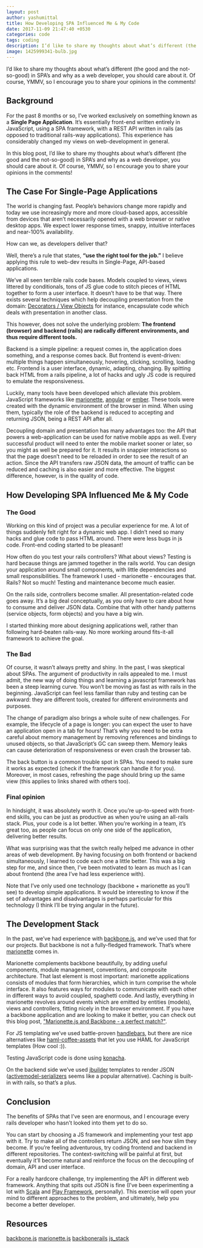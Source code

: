 ```yaml
---
layout: post
author: yashumittal
title: How Developing SPA Influenced Me & My Code
date: 2017-11-09 21:47:40 +0530
categories: code
tags: coding
description: I’d like to share my thoughts about what’s different (the good and the not-so-good) in SPA’s and why as a web developer, you should care about it. Of course, YMMV, so I encourage you to share your opinions in the comments!
image: 1425999341-bulb.jpg
---
```


I’d like to share my thoughts about what’s different (the good and the not-so-good) in SPA’s and why as a web developer, you should care about it. Of course, YMMV, so I encourage you to share your opinions in the comments!

## Background

For the past 8 months or so, I’ve worked exclusively on something known as a **Single Page Application**. It’s essentially front-end written entirely in JavaScript, using a SPA framework, with a REST API written in rails (as opposed to traditional rails-way applications). This experience has considerably changed my views on web-development in general.

In this blog post, I’d like to share my thoughts about what’s different (the good and the not-so-good) in SPA’s and why as a web developer, you should care about it. Of course, YMMV, so I encourage you to share your opinions in the comments!

## The Case For Single-Page Applications

The world is changing fast. People’s behaviors change more rapidly and today we use increasingly more and more cloud-based apps, accessible from devices that aren’t necessarily opened with a web browser or native desktop apps. We expect lower response times, snappy, intuitive interfaces and near-100% availability.

How can we, as developers deliver that?

Well, there’s a rule that states, **“use the right tool for the job.”** I believe applying this rule to web-dev results in Single-Page, API-based applications.

We’ve all seen terrible rails code bases. Models coupled to views, views littered by conditionals, tons of JS glue code to stitch pieces of HTML together to form a user interface. It doesn’t have to be that way. There exists several techniques which help decoupling presentation from the domain: [Decorators / View Objects](//github.com/drapergem/draper) for instance, encapsulate code which deals with presentation in another class.

This however, does not solve the underlying problem: **The frontend (browser) and backend (rails) are radically different environments, and thus require different tools.**

Backend is a simple pipeline: a request comes in, the application does something, and a response comes back. But frontend is event-driven: multiple things happen simultaneously, hovering, clicking, scrolling, loading etc. Frontend is a user interface, dynamic, adapting, changing. By spitting back HTML from a rails pipeline, a lot of hacks and ugly JS code is required to emulate the responsiveness.

Luckily, many tools have been developed which alleviate this problem. JavaScript frameworks like [marionette](//marionettejs.com/), [angular](//angularjs.org/) or [ember](//emberjs.com/). These tools were created with the dynamic environment of the browser in mind. When using them, typically the role of the backend is reduced to accepting and returning JSON, being a REST API after all.

Decoupling domain and presentation has many advantages too: the API that powers a web-application can be used for native mobile apps as well. Every successful product will need to enter the mobile market sooner or later, so you might as well be prepared for it. It results in snappier interactions so that the page doesn’t need to be reloaded in order to see the result of an action. Since the API transfers raw JSON data, the amount of traffic can be reduced and caching is also easier and more effective. The biggest difference, however, is in the quality of code.

## How Developing SPA Influenced Me & My Code

### The Good

Working on this kind of project was a peculiar experience for me. A lot of things suddenly felt right for a dynamic web app. I didn’t need so many hacks and glue code to pass HTML around. There were less bugs in js code. Front-end coding started to be pleasant!

How often do you test your rails controllers? What about views? Testing is hard because things are jammed together in the rails world. You can design your application around small components, with little dependencies and small responsibilities. The framework I used - marionette - encourages that. Rails? Not so much! Testing and maintenance become much easier.

On the rails side, controllers become smaller. All presentation-related code goes away. It’s a big deal conceptually, as you only have to care about how to consume and deliver JSON data. Combine that with other handy patterns (service objects, form objects) and you have a big win.

I started thinking more about designing applications well, rather than following hard-beaten rails-way. No more working around fits-it-all framework to achieve the goal.

### The Bad

Of course, it wasn’t always pretty and shiny. In the past, I was skeptical about SPAs. The argument of productivity in rails appealed to me. I must admit, the new way of doing things and learning a javascript framework has been a steep learning curve. You won’t be moving as fast as with rails in the beginning. JavaScript can feel less familiar than ruby and testing can be awkward: they are different tools, created for different environments and purposes.

The change of paradigm also brings a whole suite of new challenges. For example, the lifecycle of a page is longer: you can expect the user to have an application open in a tab for hours! That’s why you need to be extra careful about memory management by removing references and bindings to unused objects, so that JavaScript’s GC can sweep them. Memory leaks can cause deterioration of responsiveness or even crash the browser tab.

The back button is a common trouble spot in SPAs. You need to make sure it works as expected (check if the framework can handle it for you). Moreover, in most cases, refreshing the page should bring up the same view (this applies to links shared with others too).

### Final opinion

In hindsight, it was absolutely worth it. Once you’re up-to-speed with front-end skills, you can be just as productive as when you’re using an all-rails stack. Plus, your code is a lot better. When you’re working in a team, it’s great too, as people can focus on only one side of the application, delivering better results.

What was surprising was that the switch really helped me advance in other areas of web development. By having focusing on both frontend or backend simultaneously, I learned to code each one a little better. This was a big step for me, and since then, I’ve been motivated to learn as much as I can about frontend (the area I’ve had less experience with).

Note that I’ve only used one technology (backbone + marionette as you’ll see) to develop simple applications. It would be interesting to know if the set of advantages and disadvantages is perhaps particular for this technology (I think I’ll be trying angular in the future).

## The Development Stack

In the past, we’ve had experience with [backbone.js](//backbonejs.org/), and we’ve used that for our projects. But backbone is not a fully-fledged framework. That’s where [marionette](//marionettejs.com/) comes in.

Marionette complements backbone beautifully, by adding useful components, module management, conventions, and composite architecture. That last element is most important: marionette applications consists of modules that form hierarchies, which in turn comprise the whole interface. It also features ways for modules to communicate with each other in different ways to avoid coupled, spaghetti code. And lastly, everything in marionette revolves around events which are emitted by entities (models), views and controllers, fitting nicely in the browser environment. If you have a backbone application and are looking to make it better, you can check out this blog post, ["Marionette.js and Backbone - a perfect match?"](/marionette-js-and-backbone-a-perfect-match).

For JS templating we’ve used battle-proven [handlebars](//handlebarsjs.com/), but there are nice alternatives like [haml-coffee-assets](//github.com/netzpirat/haml_coffee_assets) that let you use HAML for JavaScript templates (How cool :)).

Testing JavaScript code is done using [konacha](//github.com/jfirebaugh/konacha).

On the backend side we’ve used [jbuilder](//github.com/rails/jbuilder) templates to render JSON ([activemodel-serializers](//github.com/rails-api/active_model_serializers) seems like a popular alternative). Caching is built-in with rails, so that’s a plus.

## Conclusion

The benefits of SPAs that I’ve seen are enormous, and I encourage every rails developer who hasn’t looked into them yet to do so.

You can start by choosing a JS framework and implementing your test app with it. Try to make all of the controllers return JSON, and see how slim they become. If you’re feeling adventurous, try coding frontend and backend in different repositories. The context-switching will be painful at first, but eventually it’ll become natural and reinforce the focus on the decoupling of domain, API and user interface.

For a really hardcore challenge, try implementing the API in different web framework. Anything that spits out JSON is fine (I’ve been experimenting a lot with [Scala](//www.scala-lang.org/) and [Play Framework](//www.playframework.com/), personally). This exercise will open your mind to different approaches to the problem, and ultimately, help you become a better developer.

## Resources

[backbone.js](//backbonejs.org/)
[marionette.js](//marionettejs.com/)
[backbonerails](//www.backbonerails.com/)
[js_stack](//github.com/netguru/js_stack)
